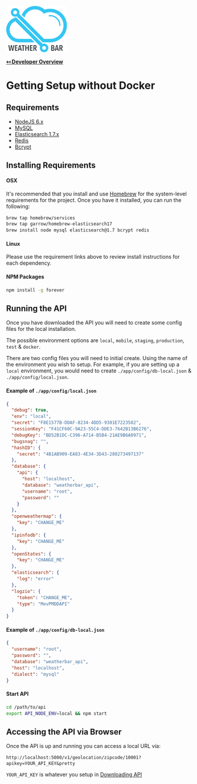 ![Weather Bar Logo](logo.png "Weather Bar Logo")

**[↤ Developer Overview](../README.md)**

Getting Setup without Docker
===

Requirements
---

* [NodeJS 6.x](https://nodejs.org/en/)
* [MySQL](http://www.mysql.com/)
* [Elasticsearch 1.7.x](https://www.elastic.co/)
* [Redis](http://redis.io/)
* [Bcrypt](http://bcrypt.sourceforge.net/)


Installing Requirements
---

#### OSX

It's recommended that you install and use [Homebrew](http://brew.sh/) for the system-level requirements for the project. Once you have it installed, you can run the following:

```bash
brew tap homebrew/services
brew tap garrow/homebrew-elasticsearch17
brew install node mysql elasticsearch@1.7 bcrypt redis
```

#### Linux

Please use the requirement links above to review install instructions for each dependency.


#### NPM Packages

```bash
npm install -g forever
```


Running the API
---

Once you have downloaded the API you will need to create some config files for the local installation.

The possible environment options are `local`, `mobile`, `staging`, `production`, `test` & `docker`.

There are two config files you will need to initial create. Using the name of the environment you wish to setup.
For example, if you are setting up a `local` environment, you would need to create `./app/config/db-local.json` & `./app/config/local.json`.

#### Example of `./app/config/local.json`

```json
{
  "debug": true,
  "env": "local",
  "secret": "F8E1577B-DDAF-8234-4DD5-9301E7223582",
  "sessionKey": "F41CF60C-9A23-55C4-DDE3-7642B13B6276",
  "debugKey": "BD52B1DC-C396-A714-B5B4-21AE9B6A0971",
  "bugsnag": "",
  "hashID": {
    "secret": "4B1AB909-EA83-4E34-3D43-280273497137"
  },
  "database": {
    "api": {
      "host": "localhost",
      "database": "weatherbar_api",
      "username": "root",
      "password": ""
    }
  },
  "openweathermap": {
    "key": "CHANGE_ME"
  },
  "ipinfodb": {
    "key": "CHANGE_ME"
  },
  "openStates": {
    "key": "CHANGE_ME"
  },
  "elasticsearch": {
    "log": "error"
  },
  "logzio": {
    "token": "CHANGE_ME",
    "type": "MevPMDDAPI"
  }
}
```

#### Example of `./app/config/db-local.json`

```json
{
  "username": "root",
  "password": "",
  "database": "weatherbar_api",
  "host": "localhost",
  "dialect": "mysql"
}
```

#### Start API

```bash
cd /path/to/api
export API_NODE_ENV=local && npm start
```

Accessing the API via Browser
---

Once the API is up and running you can access a local URL via:

```text
http://localhost:5000/v1/geolocation/zipcode/10001?apikey=YOUR_API_KEY&pretty
```

`YOUR_API_KEY` is whatever you setup in [Downloading API](../docs/downloading-api.md)
